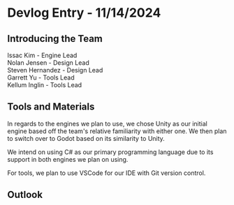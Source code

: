 # Devlog Entry - 11/14/2024

## Introducing the Team
Issac Kim - Engine Lead </br>
Nolan Jensen - Design Lead </br>
Steven Hernandez - Design Lead </br>
Garrett Yu - Tools Lead </br>
Kellum Inglin - Tools Lead </br>

## Tools and Materials
In regards to the engines we plan to use, we chose Unity as our initial engine based off the team's relative familiarity with either one. We then plan to switch over to Godot based on its similarity to Unity.

We intend on using C# as our primary programming language due to its support in both engines we plan on using.

For tools, we plan to use VSCode for our IDE with Git version control.

## Outlook
